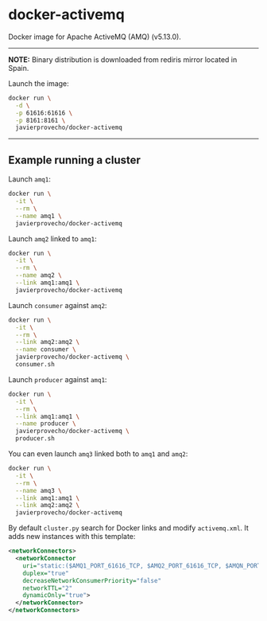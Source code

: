 # docker-activemq
Docker image for Apache ActiveMQ (AMQ) (v5.13.0).

---

**NOTE:** Binary distribution is downloaded from rediris mirror located in Spain.

Launch the image:

```bash
docker run \
  -d \
  -p 61616:61616 \
  -p 8161:8161 \
  javierprovecho/docker-activemq
```

---

## Example running a cluster

Launch `amq1`:

```bash
docker run \
  -it \
  --rm \
  --name amq1 \
  javierprovecho/docker-activemq
```

Launch `amq2` linked to `amq1`:

```bash
docker run \
  -it \
  --rm \
  --name amq2 \
  --link amq1:amq1 \
  javierprovecho/docker-activemq
```

Launch `consumer` against `amq2`:

```bash
docker run \
  -it \
  --rm \
  --link amq2:amq2 \
  --name consumer \
  javierprovecho/docker-activemq \
  consumer.sh
```

Launch `producer` against `amq1`:

```bash
docker run \
  -it \
  --rm \
  --link amq1:amq1 \
  --name producer \
  javierprovecho/docker-activemq \
  producer.sh
```

You can even launch `amq3` linked both to `amq1` and `amq2`:

```bash
docker run \
  -it \
  --rm \
  --name amq3 \
  --link amq1:amq1 \
  --link amq2:amq2 \
  javierprovecho/docker-activemq
```

By default `cluster.py` search for Docker links and modify `activemq.xml`.
It adds new instances with this template:

```xml
<networkConnectors>
  <networkConnector
    uri="static:($AMQ1_PORT_61616_TCP, $AMQ2_PORT_61616_TCP, $AMQN_PORT_61616_TCP)"
    duplex="true"
    decreaseNetworkConsumerPriority="false"
    networkTTL="2"
    dynamicOnly="true">
  </networkConnector>
</networkConnectors>
```
